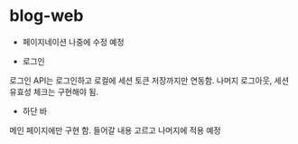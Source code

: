 # blog-web

* 페이지네이션 나중에 수정 예정

* 로그인

로그인 API는 로그인하고 로컬에 세션 토큰 저장까지만 연동함.
나머지 로그아웃, 세션 유효성 체크는 구현해야 됨.

* 하단 바

메인 페이지에만 구현 함. 들어갈 내용 고르고 나머지에 적용 예정
